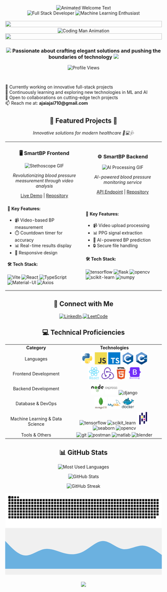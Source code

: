 <div align="center">
  <img src="https://readme-typing-svg.herokuapp.com?font=Fira+Code&size=32&duration=2800&pause=2000&color=06bdee&center=true&vCenter=true&width=940&lines=Welcome+to+Thakur+Jaideep+Singh's+GitHub+Profile!" alt="Animated Welcome Text" />
</div>

<div align="center">
  <img src="https://img.shields.io/badge/Full%20Stack-Developer-blue?style=for-the-badge&logo=visual-studio-code&logoColor=white&labelColor=2b2b2b" alt="Full Stack Developer" />
  <img src="https://img.shields.io/badge/Machine%20Learning-Enthusiast-green?style=for-the-badge&logo=tensorflow&logoColor=white&labelColor=2b2b2b" alt="Machine Learning Enthusiast" />
</div>

<br/>

<div align="center">
  <img src="https://i.imgur.com/dBaSKWF.gif" height="20" width="100%">
</div>

<div align="center">
  <img src="https://media.giphy.com/media/qgQUggAC3Pfv687qPC/giphy.gif" width="600" height="300" alt="Coding Man Animation"/>
</div>

<div align="center">
  <img src="https://i.imgur.com/dBaSKWF.gif" height="20" width="100%">
</div>

<h3 align="center">
  <img src="https://media.giphy.com/media/hvRJCLFzcasrR4ia7z/giphy.gif" width="28">
  Passionate about crafting elegant solutions and pushing the boundaries of technology
  <img src="https://media.giphy.com/media/hvRJCLFzcasrR4ia7z/giphy.gif" width="28">
</h3>

<p align="center">
  <img src="https://komarev.com/ghpvc/?username=jaideep190&label=Profile%20Views&color=blueviolet&style=flat" alt="Profile Views" />
</p>



<br/>

<ul style="list-style-type: none; padding-left: 0;">
  <li>🔭 Currently working on innovative full-stack projects</li>
  <li>🌱 Continuously learning and exploring new technologies in ML and AI</li>
  <li>👯 Open to collaborations on cutting-edge tech projects</li>
  <li>📫 Reach me at: <strong>ajaiajai710@gmail.com</strong></li>
</ul>

<h2 align="center">
  🌟 Featured Projects 🌟
</h2>

<p align="center">
  <em>Innovative solutions for modern healthcare 🏥💻🩺</em>
</p>

<div align="center">
  <table>
    <tr>
      <td align="center" width="50%">
        <h3>🖥️ SmartBP Frontend</h3>
        <img src="https://media.giphy.com/media/3o7TKMfn35NL1llPig/giphy.gif" width="60" height="60" alt="Stethoscope GIF"/>
        <p><em>Revolutionizing blood pressure measurement through video analysis</em></p>
        <a href="https://smart-bp-frontend.vercel.app/" target="_blank">Live Demo</a> | 
        <a href="https://github.com/jaideep190/smartBP-Frontend" target="_blank">Repository</a>
      </td>
      <td align="center" width="50%">
        <h3>⚙️ SmartBP Backend</h3>
        <img src="https://media.giphy.com/media/v1.Y2lkPTc5MGI3NjExYzM0YzIzMzM2ZWNjNjQzZWNjMzM2YzMzNmM2MzY2NjMzNjY2NjY2NiZjdD1n/3oKIPEqDGUULpEU0aQ/giphy.gif" width="60" height="60" alt="AI Processing GIF"/>
        <p><em>AI-powered blood pressure monitoring service</em></p>
        <a href="https://smartbp-backend.onrender.com" target="_blank">API Endpoint</a> | 
        <a href="https://github.com/jaideep190/smartBP-Backend" target="_blank">Repository</a>
      </td>
    </tr>
    <tr>
      <td>
        <h4>🚀 Key Features:</h4>
        <ul>
          <li>📹 Video-based BP measurement</li>
          <li>⏱️ Countdown timer for accuracy</li>
          <li>📊 Real-time results display</li>
          <li>📱 Responsive design</li>
        </ul>
        <h4>🛠️ Tech Stack:</h4>
        <p>
          <img src="https://vitejs.dev/logo.svg" alt="Vite" width="30" height="30"/>
          <img src="https://reactjs.org/logo-180x180.png" alt="React" width="30" height="30"/>
          <img src="https://w7.pngwing.com/pngs/74/362/png-transparent-typescript-plain-logo-icon-thumbnail.png" alt="TypeScript" width="30" height="30"/>
          <img src="https://mui.com/static/logo.png" alt="Material-UI" width="30" height="30"/>
          <img src="https://axios-http.com/assets/logo.svg" alt="Axios" width="30" height="30"/>
        </p>
      </td>
      <td>
        <h4>🚀 Key Features:</h4>
        <ul>
          <li>📹 Video upload processing</li>
          <li>📊 PPG signal extraction</li>
          <li>🧠 AI-powered BP prediction</li>
          <li>🔒 Secure file handling</li>
        </ul>
        <h4>🛠️ Tech Stack:</h4>
        <p>
          <img src="https://www.vectorlogo.zone/logos/tensorflow/tensorflow-icon.svg" alt="tensorflow" width="30" height="30"/>
          <img src="https://www.vectorlogo.zone/logos/pocoo_flask/pocoo_flask-icon.svg" alt="flask" width="30" height="30"/>
          <img src="https://www.vectorlogo.zone/logos/opencv/opencv-icon.svg" alt="opencv" width="30" height="30"/>
          <img src="https://upload.wikimedia.org/wikipedia/commons/0/05/Scikit_learn_logo_small.svg" alt="scikit-learn" width="30" height="30"/>
          <img src="https://www.vectorlogo.zone/logos/numpy/numpy-icon.svg" alt="numpy" width="30" height="30"/>
        </p>
      </td>
    </tr>
  </table>
</div>

<h2 align="center">
  🤝 Connect with Me
</h2>


<p align="center">
  <a href="https://linkedin.com/in/jaideep190" target="blank">
    <img align="center" src="https://raw.githubusercontent.com/rahuldkjain/github-profile-readme-generator/master/src/images/icons/Social/linked-in-alt.svg" alt="LinkedIn" height="30" width="40" />
  </a>
  <a href="https://www.leetcode.com/jaideep_8653" target="blank">
    <img align="center" src="https://raw.githubusercontent.com/rahuldkjain/github-profile-readme-generator/master/src/images/icons/Social/leet-code.svg" alt="LeetCode" height="30" width="40" />
  </a>
</p>

<h2 align="center">
  💻 Technical Proficiencies
</h2>

<table align = "center">
  <tr>
    <td align="center"><strong>Category</strong></td>
    <td align="center"><strong>Technologies</strong></td>
  </tr>
  <tr>
    <td align="center">Languages</td>
    <td align="center">
      <img src="https://raw.githubusercontent.com/devicons/devicon/master/icons/python/python-original.svg" alt="python" width="40" height="40"/>
      <img src="https://raw.githubusercontent.com/devicons/devicon/master/icons/javascript/javascript-original.svg" alt="javascript" width="40" height="40"/>
      <img src="https://raw.githubusercontent.com/devicons/devicon/master/icons/typescript/typescript-original.svg" alt="typescript" width="40" height="40"/>
      <img src="https://raw.githubusercontent.com/devicons/devicon/master/icons/c/c-original.svg" alt="c" width="40" height="40"/>
      <img src="https://raw.githubusercontent.com/devicons/devicon/master/icons/cplusplus/cplusplus-original.svg" alt="cplusplus" width="40" height="40"/>
    </td>
  </tr>
  <tr>
    <td align="center">Frontend Development</td>
    <td align="center">
      <img src="https://raw.githubusercontent.com/devicons/devicon/master/icons/react/react-original-wordmark.svg" alt="react" width="40" height="40"/>
      <img src="https://raw.githubusercontent.com/devicons/devicon/master/icons/redux/redux-original.svg" alt="redux" width="40" height="40"/>
      <img src="https://raw.githubusercontent.com/devicons/devicon/master/icons/html5/html5-original-wordmark.svg" alt="html5" width="40" height="40"/>
      <img src="https://raw.githubusercontent.com/devicons/devicon/master/icons/bootstrap/bootstrap-plain-wordmark.svg" alt="bootstrap" width="40" height="40"/>
    </td>
  </tr>
  <tr>
    <td align="center">Backend Development</td>
    <td align="center">
      <img src="https://raw.githubusercontent.com/devicons/devicon/master/icons/nodejs/nodejs-original-wordmark.svg" alt="nodejs" width="40" height="40"/>
      <img src="https://raw.githubusercontent.com/devicons/devicon/master/icons/express/express-original-wordmark.svg" alt="express" width="40" height="40"/>
      <img src="https://cdn.worldvectorlogo.com/logos/django.svg" alt="django" width="40" height="40"/>
    </td>
  </tr>
  <tr>
    <td align="center">Database & DevOps</td>
    <td align="center">
      <img src="https://raw.githubusercontent.com/devicons/devicon/master/icons/mongodb/mongodb-original-wordmark.svg" alt="mongodb" width="40" height="40"/>
      <img src="https://raw.githubusercontent.com/devicons/devicon/master/icons/mysql/mysql-original-wordmark.svg" alt="mysql" width="40" height="40"/>
      <img src="https://raw.githubusercontent.com/devicons/devicon/master/icons/docker/docker-original-wordmark.svg" alt="docker" width="40" height="40"/>
    </td>
  </tr>
  <tr>
    <td align="center">Machine Learning & Data Science</td>
    <td align="center">
      <img src="https://www.vectorlogo.zone/logos/tensorflow/tensorflow-icon.svg" alt="tensorflow" width="40" height="40"/>
      <img src="https://upload.wikimedia.org/wikipedia/commons/0/05/Scikit_learn_logo_small.svg" alt="scikit_learn" width="40" height="40"/>
      <img src="https://raw.githubusercontent.com/devicons/devicon/2ae2a900d2f041da66e950e4d48052658d850630/icons/pandas/pandas-original.svg" alt="pandas" width="40" height="40"/>
      <img src="https://seaborn.pydata.org/_images/logo-mark-lightbg.svg" alt="seaborn" width="40" height="40"/>
      <img src="https://www.vectorlogo.zone/logos/opencv/opencv-icon.svg" alt="opencv" width="40" height="40"/>
    </td>
  </tr>
  <tr>
    <td align="center">Tools & Others</td>
    <td align="center">
      <img src="https://www.vectorlogo.zone/logos/git-scm/git-scm-icon.svg" alt="git" width="40" height="40"/>
      <img src="https://www.vectorlogo.zone/logos/getpostman/getpostman-icon.svg" alt="postman" width="40" height="40"/>
      <img src="https://upload.wikimedia.org/wikipedia/commons/2/21/Matlab_Logo.png" alt="matlab" width="40" height="40"/>
      <img src="https://download.blender.org/branding/community/blender_community_badge_white.svg" alt="blender" width="40" height="40"/>
    </td>
  </tr>
</table>



<h2 align="center">
  📊 GitHub Stats
</h2>

<p align="center">
  <img src="https://github-readme-stats.vercel.app/api/top-langs?username=jaideep190&show_icons=true&locale=en&layout=compact&theme=radical" alt="Most Used Languages" />
</p>

<p align="center">
  <img src="https://github-readme-stats.vercel.app/api?username=jaideep190&show_icons=true&locale=en&theme=radical" alt="GitHub Stats" />
</p>

<p align="center">
  <img src="https://github-readme-streak-stats.herokuapp.com/?user=jaideep190&theme=radical" alt="GitHub Streak" />
</p>

<div align="center">
  <a href="https://github.com/Platane/snk" target="_blank">
    <img src="https://github.com/Platane/snk/raw/output/github-contribution-grid-snake.svg" alt="snake" />
  </a>
</div>

<div style="position: relative; width: 100%; height: 150px; background: #f0f0f0;">
  <svg style="position: absolute; bottom: 0; width: 100%; height: 100%;" viewBox="0 0 1440 320">
    <path fill="#3498db" fill-opacity="0.7" d="M0,64L30,96C60,128,120,192,180,197.3C240,203,300,149,360,138.7C420,128,480,160,540,176C600,192,660,192,720,160C780,128,840,64,900,64C960,64,1020,128,1080,138.7C1140,149,1200,107,1260,106.7C1320,107,1380,149,1410,170.7L1440,192L1440,320L1410,320C1380,320,1320,320,1260,320C1200,320,1140,320,1080,320C1020,320,960,320,900,320C840,320,780,320,720,320C660,320,600,320,540,320C480,320,420,320,360,320C300,320,240,320,180,320C120,320,60,320,30,320H0V64Z"></path>
  </svg>
</div>

<h3 align="center">
  <a href="https://git.io/typing-svg">
    <img src="https://readme-typing-svg.herokuapp.com/?lines=Thank+you+for+visiting!;Have+a+great+day!&center=true&size=30">
  </a>
</h3>
